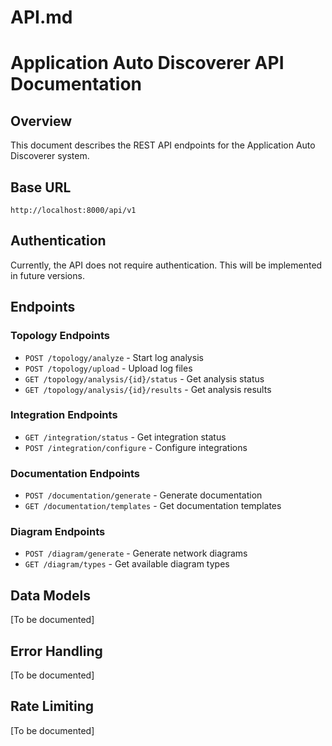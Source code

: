 # API.md
# Application Auto Discoverer API Documentation

## Overview
This document describes the REST API endpoints for the Application Auto Discoverer system.

## Base URL
```
http://localhost:8000/api/v1
```

## Authentication
Currently, the API does not require authentication. This will be implemented in future versions.

## Endpoints

### Topology Endpoints
- `POST /topology/analyze` - Start log analysis
- `POST /topology/upload` - Upload log files
- `GET /topology/analysis/{id}/status` - Get analysis status
- `GET /topology/analysis/{id}/results` - Get analysis results

### Integration Endpoints
- `GET /integration/status` - Get integration status
- `POST /integration/configure` - Configure integrations

### Documentation Endpoints
- `POST /documentation/generate` - Generate documentation
- `GET /documentation/templates` - Get documentation templates

### Diagram Endpoints
- `POST /diagram/generate` - Generate network diagrams
- `GET /diagram/types` - Get available diagram types

## Data Models
[To be documented]

## Error Handling
[To be documented]

## Rate Limiting
[To be documented]